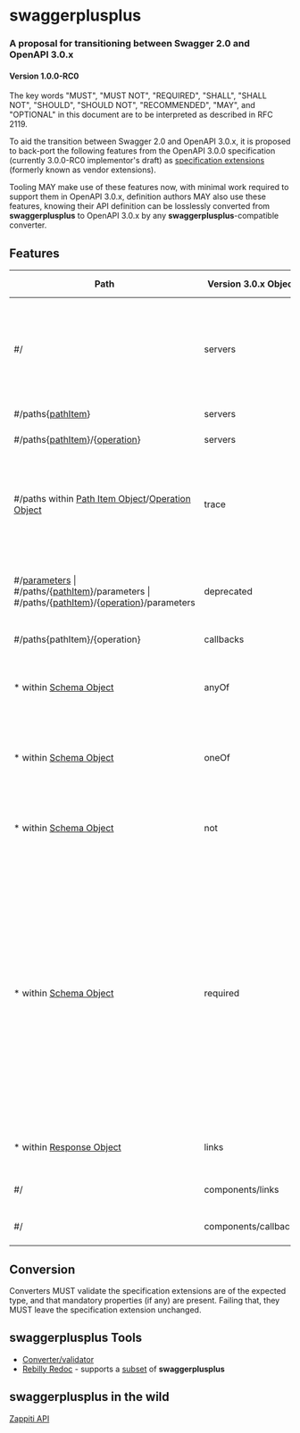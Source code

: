 # swaggerplusplus

### A proposal for transitioning between Swagger 2.0 and OpenAPI 3.0.x

#### Version 1.0.0-RC0

The key words "MUST", "MUST NOT", "REQUIRED", "SHALL", "SHALL NOT", "SHOULD", "SHOULD NOT", "RECOMMENDED", "MAY", and "OPTIONAL" in this document are to be interpreted as described in RFC 2119.

To aid the transition between Swagger 2.0 and OpenAPI 3.0.x, it is proposed to back-port the following features from the OpenAPI 3.0.0 specification (currently 3.0.0-RC0 implementor's draft) as [specification extensions](https://github.com/OAI/OpenAPI-Specification/blob/OpenAPI.next/versions/2.0.md#vendorExtensions) (formerly known as vendor extensions).

Tooling MAY make use of these features now, with minimal work required to support them in OpenAPI 3.0.x, definition authors MAY also use these features, knowing their API definition can be losslessly converted from **swaggerplusplus** to OpenAPI 3.0.x by any **swaggerplusplus**-compatible converter.

## Features

Path|Version 3.0.x Object|New Extension|Type|Description
---|---|---|---|---|
#/|servers|x-servers|[[Server Objects](https://github.com/OAI/OpenAPI-Specification/blob/OpenAPI.next/versions/3.0.md#server-object)]|When converting to OpenAPI 3.0.x, this array MUST be **prepended to** any existing `servers` array converted from Swagger 2.0 metadata
#/paths{[pathItem](https://github.com/OAI/OpenAPI-Specification/blob/master/versions/2.0.md#path-item-object)}|servers|x-servers|[[Server Objects](https://github.com/OAI/OpenAPI-Specification/blob/OpenAPI.next/versions/3.0.md#server-object)]|
#/paths{[pathItem](https://github.com/OAI/OpenAPI-Specification/blob/master/versions/2.0.md#path-item-object)}/{[operation](https://github.com/OAI/OpenAPI-Specification/blob/master/versions/2.0.md#operation-object)}|servers|x-servers|[[Server Objects](https://github.com/OAI/OpenAPI-Specification/blob/OpenAPI.next/versions/3.0.md#server-object)]|
#/paths within [Path Item Object](https://github.com/OAI/OpenAPI-Specification/blob/master/versions/2.0.md#path-item-object)/[Operation Object](https://github.com/OAI/OpenAPI-Specification/blob/master/versions/2.0.md#operation-object)|trace|x-trace|[V2 Operation Object](https://github.com/OAI/OpenAPI-Specification/blob/master/versions/2.0.md#operation-object)|This MUST be a Swagger 2.0 Operation Object, it MUST be treated as per any other Operation Object, for the `TRACE` HTTP method
#/[parameters](https://github.com/OAI/OpenAPI-Specification/blob/master/versions/2.0.md#parameters-definitions-object) \| #/paths/{[pathItem](https://github.com/OAI/OpenAPI-Specification/blob/master/versions/2.0.md#path-item-object)}/parameters \| #/paths/{[pathItem](https://github.com/OAI/OpenAPI-Specification/blob/master/versions/2.0.md#path-item-object)}/{[operation](https://github.com/OAI/OpenAPI-Specification/blob/master/versions/2.0.md#operation-object)}/parameters|deprecated|x-deprecated|Boolean|Indicates the parameter is deprecated and SHOULD be transitioned out of use
#/paths{pathItem}/{operation}|callbacks|x-callbacks|[[Callback Objects](https://github.com/OAI/OpenAPI-Specification/blob/OpenAPI.next/versions/3.0.md#server-object)]|
\* within [Schema Object](https://github.com/OAI/OpenAPI-Specification/blob/OpenAPI.next/versions/3.0.md#schemaObject)|anyOf|x-anyOf|[[Schema Object](https://github.com/OAI/OpenAPI-Specification/blob/OpenAPI.next/versions/3.0.md#schemaObject)]|Schema MUST be extracted and post-processed before being used for validation
\* within [Schema Object](https://github.com/OAI/OpenAPI-Specification/blob/OpenAPI.next/versions/3.0.md#schemaObject)|oneOf|x-oneOf|[[Schema Object](https://github.com/OAI/OpenAPI-Specification/blob/OpenAPI.next/versions/3.0.md#schemaObject)]|Schema MUST be extracted and post-processed before being used for validation
\* within [Schema Object](https://github.com/OAI/OpenAPI-Specification/blob/OpenAPI.next/versions/3.0.md#schemaObject)|not|x-not|[Schema Object](https://github.com/OAI/OpenAPI-Specification/blob/OpenAPI.next/versions/3.0.md#schemaObject)|Schema MUST be extracted and post-processed before being used for validation
\* within [Schema Object](https://github.com/OAI/OpenAPI-Specification/blob/OpenAPI.next/versions/3.0.md#schemaObject)|required|x-required|Array|Where a property has been removed from `required` due to use of `x-anyOf`, `x-oneOf` or `x-not`, converters MUST merge these arrays when converting from **swaggerplusplus** to OpenAPI 3.0.x. When a converter converts from 3.0.x to **swaggerplusplus** it MUST remove any `required` properties hidden by `x-anyOf`, `x-oneOf` or `x-not` and move them into this array.
\* within [Response Object](https://github.com/OAI/OpenAPI-Specification/blob/master/versions/2.0.md#response-object)|links|x-links|Map {[Link Object](https://github.com/OAI/OpenAPI-Specification/blob/3.0.0-rc0/versions/3.0.md#link-object)}|Links or references to reusable Link Objects
#/|components/links|x-links|Map {[Link Object](https://github.com/OAI/OpenAPI-Specification/blob/3.0.0-rc0/versions/3.0.md#link-object)}|Contains reusable Link Objects
#/|components/callbacks|x-callbacks|Map {[Callback Object](https://github.com/OAI/OpenAPI-Specification/blob/3.0.0-rc0/versions/3.0.md#callback-object)}|Contains reusable Callback Objects

## Conversion

Converters MUST validate the specification extensions are of the expected type, and that mandatory properties (if any) are present. Failing that, they MUST leave the specification extension unchanged.

## swaggerplusplus Tools

* [Converter/validator](https://github.com/mermade/swagger2openapi)
* [Rebilly Redoc](https://github.com/Rebilly/ReDoc) - supports a [subset](https://github.com/Rebilly/ReDoc/blob/master/docs/redoc-vendor-extensions.md) of **swaggerplusplus**

## swaggerplusplus in the wild

[Zappiti API](http://zappiti.com/api/zappiti-player-4k/swagger/)
